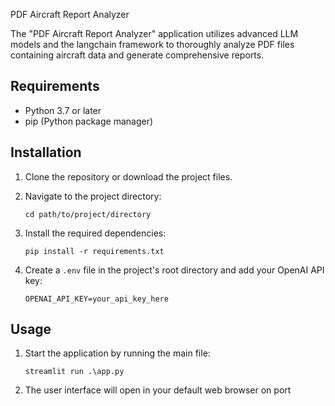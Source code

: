 PDF Aircraft Report Analyzer

The "PDF Aircraft Report Analyzer" application utilizes advanced LLM models and the langchain framework to thoroughly analyze PDF files containing aircraft data and generate comprehensive reports.

## Requirements

- Python 3.7 or later
- pip (Python package manager)

## Installation

1. Clone the repository or download the project files.

2. Navigate to the project directory:
   ```
   cd path/to/project/directory
   ```

3. Install the required dependencies:
   ```
   pip install -r requirements.txt
   ```

4. Create a `.env` file in the project's root directory and add your OpenAI API key:
   ```
   OPENAI_API_KEY=your_api_key_here
   ```

## Usage

1. Start the application by running the main file:
   ```
   streamlit run .\app.py  
   ```

2. The user interface will open in your default web browser on port
